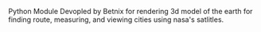 Python Module Devopled by Betnix for rendering 3d model of the earth for finding route, measuring, and viewing cities using nasa's satlitles.
